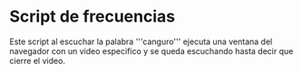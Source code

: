 # Script de frecuencias

Este script al escuchar la palabra '''canguro''' ejecuta una ventana del navegador con un video especifico y se queda escuchando hasta decir que cierre el video.
